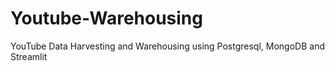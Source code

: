 # Youtube-Warehousing
YouTube Data Harvesting and Warehousing using Postgresql, MongoDB and Streamlit
